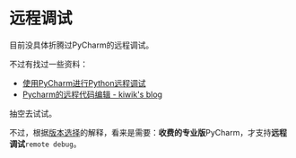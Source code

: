 # 远程调试

目前没具体折腾过PyCharm的远程调试。

不过有找过一些资料：

* [使用PyCharm进行Python远程调试](http://leoc.leanote.com/post/remote-debugging-with-pycharm)
* [Pycharm的远程代码编辑 - kiwik's blog](http://kiwik.github.io/python/2013/08/12/Pycharm的远程代码编辑/)

抽空去试试。

不过，根据[版本选择](http://book.crifan.com/books/most_intelligent_python_ide_pycharm/website/pycharm_intro/choose_version.html)的解释，看来是需要：**收费的专业版**PyCharm，才支持**远程调试**`remote debug`。

